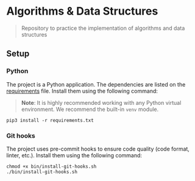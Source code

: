 # Algorithms & Data Structures

> Repository to practice the implementation of algorithms and data structures 

## Setup

### Python

The project is a Python application. The dependencies are listed on the 
[requirements](requirements.txt) file. Install them using the following command:

> **Note**: It is highly recommended working with any Python virtual environment. We 
> recommend the built-in `venv` module.

```shell
pip3 install -r requirements.txt
```

### Git hooks

The project uses pre-commit hooks to ensure code quality (code format, linter, etc.). 
Install them using the following command:

```shell
chmod +x bin/install-git-hooks.sh
./bin/install-git-hooks.sh
```